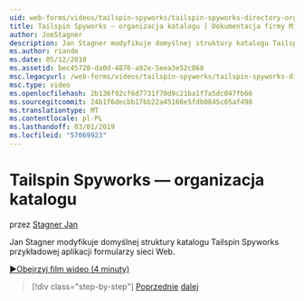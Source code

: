 ```yaml
---
uid: web-forms/videos/tailspin-spyworks/tailspin-spyworks-directory-organization
title: Tailspin Spyworks — organizacja katalogu | Dokumentacja firmy Microsoft
author: JoeStagner
description: Jan Stagner modyfikuje domyślnej struktury katalogu Tailspin Spyworks przykładowej aplikacji formularzy sieci Web.
ms.author: riande
ms.date: 05/12/2010
ms.assetid: bec45728-da0d-4876-a92e-5eea3e52c868
msc.legacyurl: /web-forms/videos/tailspin-spyworks/tailspin-spyworks-directory-organization
msc.type: video
ms.openlocfilehash: 2b136f92cf6d7731f70d9c21ba1f7a5dc047fb66
ms.sourcegitcommit: 24b1f6decbb17bb22a45166e5fdb0845c65af498
ms.translationtype: MT
ms.contentlocale: pl-PL
ms.lasthandoff: 03/01/2019
ms.locfileid: "57069923"
---
```

<a name="tailspin-spyworks---directory-organization"></a>Tailspin Spyworks — organizacja katalogu
====================
przez [Stagner Jan](https://github.com/JoeStagner)

Jan Stagner modyfikuje domyślnej struktury katalogu Tailspin Spyworks przykładowej aplikacji formularzy sieci Web.

[&#9654;Obejrzyj film wideo (4 minuty)](https://channel9.msdn.com/Blogs/ASP-NET-Site-Videos/tailspin-spyworks-directory-organization)

> [!div class="step-by-step"]
> [Poprzednie](tailspin-spyworks-intro-ui-and-edm.md)
> [dalej](tailspin-spyworks-category-menu.md)
